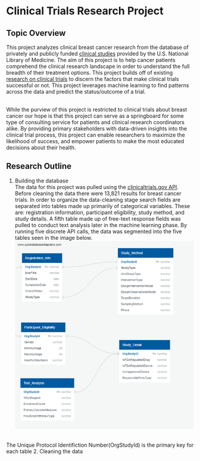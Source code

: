 # Clinical Trials Research Project
## Topic Overview
This project analyzes clinical breast cancer research from the database of privately and publicly funded [clinical studies](https://clinicaltrials.gov/) provided by the U.S. National Library of Medicine. The aim of this project is to help cancer patients comprehend the clinical research landscape in order to understand the full breadth of their treatment options. This project builds off of existing [research on clinical trials](https://www.ncbi.nlm.nih.gov/pmc/articles/PMC6092479/) to discern the factors that make clinical trials successful or not. This project leverages machine learning to find patterns across the data and predict the status/outcome of a trial.<br>
<br>

While the purview of this project is restricted to clinical trials about breast cancer our hope is that this project can serve as a springboard for some type of consulting service for patients and clinical research coordinators alike. By providing primary stakeholders with data-driven insights into the clinical trial process, this project can enable researchers to maximize the likelihood of success, and empower patients to make the most educated decisions about their health. 
## Research Outline
1. Building the database<br>
The data for this project was pulled using the [clinicaltrials.gov API](https://clinicaltrials.gov/api/gui/home). Before cleaning the data there were 13,821 results for breast cancer trials. In order to organize the data-cleaning stage search fields are separated into tables made up primarily of categorical variables. These are: registration information, participant eligibility, study method, and study details. A fifth table made up of free-text response fields was pulled to conduct text analysis later in the machine learning phase. By running five discrete API calls, the data was segmented into the five tables seen in the image below. ![field_tables](DBD_tables.png)
<br>
The Unique Protocol Identifiction Number(OrgStudyId) is the primary key for each table
2. Cleaning the data





